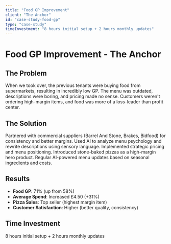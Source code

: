 ```yaml
---
title: "Food GP Improvement"
client: "The Anchor"
id: "case-study-food-gp"
type: "case-study"
timeInvestment: "8 hours initial setup + 2 hours monthly updates"
---
```


# Food GP Improvement - The Anchor

## The Problem

When we took over, the previous tenants were buying food from supermarkets, resulting in incredibly low GP. The menu was outdated, descriptions were boring, and pricing made no sense. Customers weren't ordering high-margin items, and food was more of a loss-leader than profit center.

## The Solution

Partnered with commercial suppliers (Barrel And Stone, Brakes, Bidfood) for consistency and better margins. Used AI to analyze menu psychology and rewrite descriptions using sensory language. Implemented strategic pricing and menu positioning. Introduced stone-baked pizzas as a high-margin hero product. Regular AI-powered menu updates based on seasonal ingredients and costs.

## Results

- **Food GP**: 71% (up from 58%)
- **Average Spend**: Increased £4.50 (+31%)
- **Pizza Sales**: Top seller (highest margin item)
- **Customer Satisfaction**: Higher (better quality, consistency)

## Time Investment

8 hours initial setup + 2 hours monthly updates